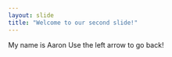```yaml
---
layout: slide
title: "Welcome to our second slide!"
---
```

My name is Aaron
Use the left arrow to go back!
